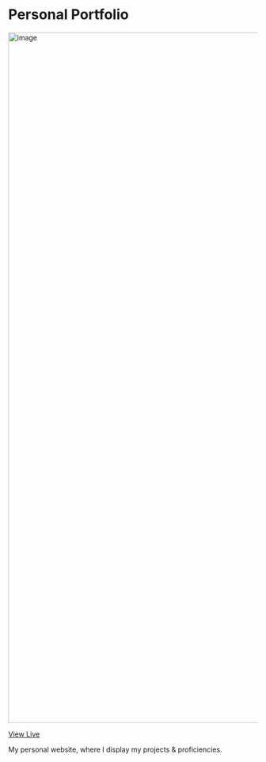 # Personal Portfolio

<img width="1392" alt="image" src="https://user-images.githubusercontent.com/30631105/206681194-60df66aa-5877-4bf4-be46-071467691204.png">

[View Live](https://shaik-dev-1d03e.web.app/)

My personal website, where I display my projects & proficiencies. 
